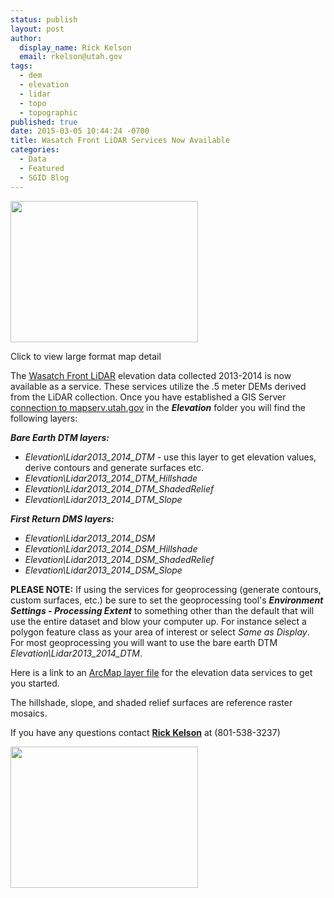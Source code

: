 ```yaml
---
status: publish
layout: post
author:
  display_name: Rick Kelson
  email: rkelson@utah.gov
tags:
  - dem
  - elevation
  - lidar
  - topo
  - topographic
published: true
date: 2015-03-05 10:44:24 -0700
title: Wasatch Front LiDAR Services Now Available
categories:
  - Data
  - Featured
  - SGID Blog
---
```

<div class="caption"><a href="{{ "/downloads/Lidar_slope_lg.jpg" | prepend: site.baseurl }}"><img src="{{ "/images/Lidar_slope_lg.jpg" | prepend: site.baseurl }}" alt="" title="LiDAR service sample" width="300" height="226" class="size-medium wp-image-15443" /></a><p class="caption-text">Click to view large format map detail</p></div>
<p>The <a href="{{ "/data/elevation-terrain-data/2013-2014-lidar/" | prepend: site.baseurl }}">Wasatch Front LiDAR</a> elevation data collected 2013-2014 is now available as a service.
These services utilize the .5 meter DEMs derived from the LiDAR collection. Once you have established a GIS Server <a href="{{ "/data/sgid-imagery-services/" | prepend: site.baseurl }}">connection to mapserv.utah.gov</a> in the <b><em>Elevation</em></b> folder you will find the following layers:
</p>
<p><b><em>Bare Earth DTM layers:</em></b>
</p>
<ul>
    <li><em>Elevation\Lidar2013_2014_DTM</em> - use this layer to get elevation values, derive contours and generate surfaces etc.</li>
    <li><em>Elevation\Lidar2013_2014_DTM_Hillshade</em></li>
    <li><em>Elevation\Lidar2013_2014_DTM_ShadedRelief</em></li>
    <li><em>Elevation\Lidar2013_2014_DTM_Slope</em></li>
</ul>
<p><b><em>First Return DMS layers:</em></b></p>
<ul>
    <li><em>Elevation\Lidar2013_2014_DSM</em></li>
    <li><em>Elevation\Lidar2013_2014_DSM_Hillshade</em></li>
    <li><em>Elevation\Lidar2013_2014_DSM_ShadedRelief</em></li>
    <li><em>Elevation\Lidar2013_2014_DSM_Slope</em></li>
</ul>
<p><b>PLEASE NOTE:</b> If using the services for geoprocessing (generate contours, custom surfaces, etc.) be sure to set the geoprocessing
tool's <b><em>Environment Settings - Processing Extent</em></b> to something other than the default that will use the entire dataset and blow your computer up.
For instance select a polygon feature class as your area of interest or select <em>Same as Display</em>. For most geoprocessing you will want to use the bare earth DTM <em>Elevation\Lidar2013_2014_DTM</em>.</p>
<p>Here is a link to an <a href="ftp://ftp.agrc.utah.gov/Imagery/LIDAR/WasatchFront_2013_2014/WasatchFront_LiDAR_2013-2014.lyr">ArcMap layer file</a> for the elevation data services to get you started.
</p>
<p>The hillshade, slope, and shaded relief surfaces are reference raster mosaics.
</p>
<td>If you have any questions contact <a href="mailto:rkelson@utah.gov"><strong>Rick Kelson</strong></a> at (801-538-3237)
</td>
<p><a href="{{ "/downloads/Lidar_shaded.jpg" | prepend: site.baseurl }}"><img src="{{ "/images/Lidar_shaded.jpg" | prepend: site.baseurl }}" alt="" title="LiDAR service sample" width="300" height="226" class="size-medium wp-image-15443" /></a></p>
